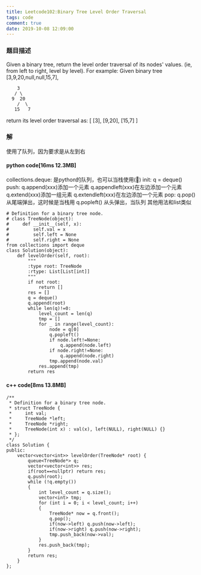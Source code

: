 ```yaml
---
title: Leetcode102:Binary Tree Level Order Traversal
tags: code
comment: true
date: 2019-10-08 12:09:00
---
```

### 题目描述
Given a binary tree, return the level order traversal of its nodes' values. (ie, from left to right, level by level).
For example:
Given binary tree [3,9,20,null,null,15,7],
```
    3
   / \
  9  20
    /  \
   15   7
```
return its level order traversal as:
[
  [3],
  [9,20],
  [15,7]
]
### 解
使用了队列，因为要求是从左到右
#### python code[16ms 12.3MB]
collections.deque:
是python的队列，也可以当栈使用(🐂)
init: q = deque()
push: 
q.append(xxx)添加一个元素
q.appendleft(xxx)在左边添加一个元素
q.extend(xxx)添加一组元素
q.extendleft(xxx)在左边添加一个元素
pop: 
q.pop() 从尾端弹出，这时候是当栈用
q.popleft() 从头弹出，当队列
其他用法和list类似
```
# Definition for a binary tree node.
# class TreeNode(object):
#     def __init__(self, x):
#         self.val = x
#         self.left = None
#         self.right = None
from collections import deque
class Solution(object):
    def levelOrder(self, root):
        """
        :type root: TreeNode
        :rtype: List[List[int]]
        """
        if not root:
            return []
        res = []
        q = deque()
        q.append(root)
        while len(q)!=0:
            level_count = len(q)
            tmp = []
            for _ in range(level_count):
                node = q[0]
                q.popleft()
                if node.left!=None:
                    q.append(node.left)
                if node.right!=None:
                    q.append(node.right)
                tmp.append(node.val)
            res.append(tmp)
        return res
```
#### c++ code[8ms 13.8MB]
```
/**
 * Definition for a binary tree node.
 * struct TreeNode {
 *     int val;
 *     TreeNode *left;
 *     TreeNode *right;
 *     TreeNode(int x) : val(x), left(NULL), right(NULL) {}
 * };
 */
class Solution {
public:
    vector<vector<int>> levelOrder(TreeNode* root) {
        queue<TreeNode*> q;
        vector<vector<int>> res;
        if(root==nullptr) return res;
        q.push(root);
        while (!q.empty())
        {
            int level_count = q.size();
            vector<int> tmp;
            for (int i = 0; i < level_count; i++)
            {
                TreeNode* now = q.front();
                q.pop();
                if(now->left) q.push(now->left);
                if(now->right) q.push(now->right);
                tmp.push_back(now->val);
            }
            res.push_back(tmp);
        }
        return res;
    }
};
```
